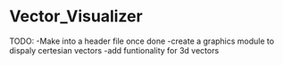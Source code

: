 # Vector_Visualizer

TODO:
-Make into a header file once done
-create a graphics module to dispaly certesian vectors
-add funtionality for 3d vectors
